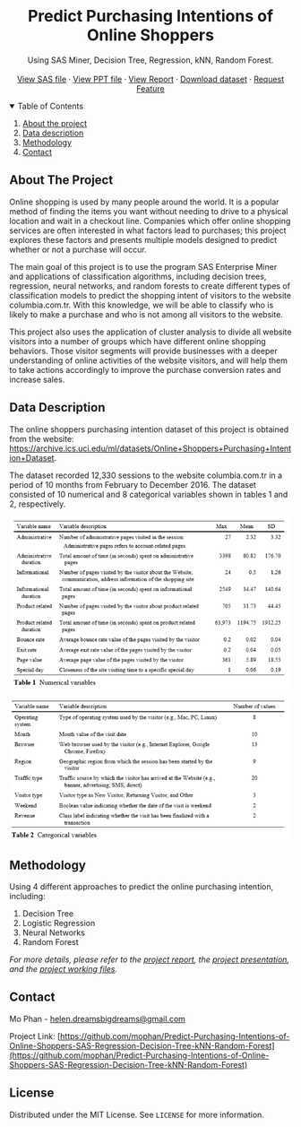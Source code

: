 
<!-- PROJECT SHIELDS -->
<!--
*** I'm using markdown "reference style" links for readability.
*** Reference links are enclosed in brackets [ ] instead of parentheses ( ).
*** See the bottom of this document for the declaration of the reference variables
*** for contributors-url, forks-url, etc. This is an optional, concise syntax you may use.
*** https://www.markdownguide.org/basic-syntax/#reference-style-links
-->



<!-- PROJECT LOGO -->
<br />

  <h1 align="center">Predict Purchasing Intentions of Online Shoppers</h1>

  <p align="center">
    Using SAS Miner, Decision Tree, Regression, kNN, Random Forest. 
    <br />
    <br />
    <a href="https://github.com/mophan/Predict-Purchasing-Intentions-of-Online-Shoppers-SAS-Regression-Decision-Tree-kNN-Random-Forest/tree/master/sas-files">View SAS file</a>
    ·
    <a href="https://github.com/mophan/Predict-Purchasing-Intentions-of-Online-Shoppers-SAS-Regression-Decision-Tree-kNN-Random-Forest/blob/master/Project-Presentation.pdf">View PPT file</a>
    ·
    <a href="https://github.com/mophan/Predict-Purchasing-Intentions-of-Online-Shoppers-SAS-Regression-Decision-Tree-kNN-Random-Forest/blob/master/Project-Report.docx">View Report</a>
    ·
    <a href="https://github.com/mophan/Predict-Purchasing-Intentions-of-Online-Shoppers-SAS-Regression-Decision-Tree-kNN-Random-Forest/tree/master/dataset">Download dataset</a>
    ·
    <a href="https://github.com/othneildrew/Best-README-Template/issues">Request Feature</a>
  </p>
</p>



<!-- TABLE OF CONTENTS -->
<details open="open">
  <summary>Table of Contents</summary>
  <ol>
    <li>
      <a href="#about-the-project">About the project</a>
    </li>
    <li><a href="#data-description">Data description</a></li>
    <li><a href="#methodology">Methodology</a></li>
    <li><a href="#contact">Contact</a></li>
  </ol>
</details>



<!-- ABOUT THE PROJECT -->
## About The Project

Online shopping is used by many people around the world. It is a popular method of finding the items you want without needing to drive to a physical location and wait in a checkout line. Companies which offer online shopping services are often interested in what factors lead to purchases; this project explores these factors and presents multiple models designed to predict whether or not a purchase will occur.

The main goal of this project is to use the program SAS Enterprise Miner and applications of classification algorithms, including decision trees, regression, neural networks, and random forests to create different types of classification models to predict the shopping intent of visitors to the website columbia.com.tr. With this knowledge, we will be able to classify who is likely to make a purchase and who is not among all visitors to the website.

This project also uses the application of cluster analysis to divide all website visitors into a number of groups which have different online shopping behaviors. Those visitor segments will provide businesses with a deeper understanding of online activities of the website visitors, and will help them to take actions accordingly to improve the purchase conversion rates and increase sales. 



<!-- DATA DESCRIPTION -->
## Data Description

The online shoppers purchasing intention dataset of this project is obtained from the website: https://archive.ics.uci.edu/ml/datasets/Online+Shoppers+Purchasing+Intention+Dataset. 

The dataset recorded 12,330 sessions to the website columbia.com.tr in a period of 10 months from February to December 2016. The dataset consisted of 10 numerical and 8 categorical variables shown in tables 1 and 2, respectively. 

![Table of Variables 1][table-1]


![Table of Variables 2][table-2]





<!-- METHODOLOGY -->
## Methodology

Using 4 different approaches to predict the online purchasing intention, including:

1. Decision Tree
2. Logistic Regression
3. Neural Networks
4. Random Forest

_For more details, please refer to the [project report](https://github.com/mophan/Predict-Purchasing-Intentions-of-Online-Shoppers-SAS-Regression-Decision-Tree-kNN-Random-Forest/blob/master/Project-Report.docx), the [project presentation](https://github.com/mophan/Predict-Purchasing-Intentions-of-Online-Shoppers-SAS-Regression-Decision-Tree-kNN-Random-Forest/blob/master/Project-Presentation.pdf), and the [project working files](https://github.com/mophan/Predict-Purchasing-Intentions-of-Online-Shoppers-SAS-Regression-Decision-Tree-kNN-Random-Forest/tree/master/sas-files)._



<!-- CONTACT -->
## Contact

Mo Phan - helen.dreamsbigdreams@gmail.com

Project Link: [https://github.com/mophan/Predict-Purchasing-Intentions-of-Online-Shoppers-SAS-Regression-Decision-Tree-kNN-Random-Forest](https://github.com/mophan/Predict-Purchasing-Intentions-of-Online-Shoppers-SAS-Regression-Decision-Tree-kNN-Random-Forest)


<!-- LICENSE -->
## License

Distributed under the MIT License. See `LICENSE` for more information.



<!-- MARKDOWN LINKS & IMAGES -->
<!-- https://www.markdownguide.org/basic-syntax/#reference-style-links -->
[table-1]: images/table-1.png
[table-2]: images/table-2.png
